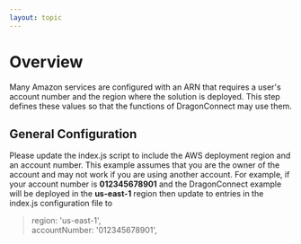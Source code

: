 ```yaml
---
layout: topic
---
```

# Overview

Many Amazon services are configured with an ARN that requires a user's
account number and the region where the solution is deployed.  This step
defines these values so that the functions of
<font class="dragon_font">Dragon</font>Connect may use them.

## General Configuration

Please update the index.js script to include the AWS deployment region
and an account number.  This example assumes that you are the owner of the
account and may not work if you are using another account.  For example,
if your account number is **012345678901** and the
<font class="dragon_font">Dragon</font>Connect example will be
deployed in the **us-east-1** region then update to entries in the index.js
configuration file to

> region: 'us-east-1', <br>
> accountNumber: '012345678901',
